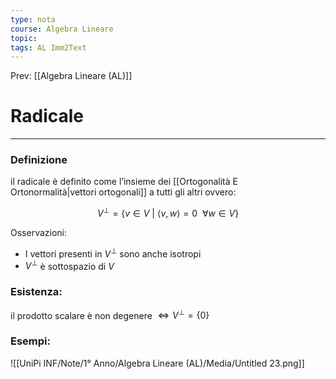```yaml
---
type: nota
course: Algebra Lineare
topic: 
tags: AL Imm2Text 
---
```


Prev: [[Algebra Lineare (AL)]]

# Radicale
---

### Definizione
il radicale è definito come l’insieme dei [[Ortogonalità E Ortonormalità|vettori ortogonali]] a tutti gli altri ovvero:

$$
V^\bot =\{v\in V\ |\ \langle v,w\rangle = 0\ \ \forall w \in V \}
$$

 Osservazioni:

- I vettori presenti in $V^\bot$ sono anche isotropi
- $V^\bot$ è sottospazio di $V$

### Esistenza:

il prodotto scalare è non degenere $\iff V^\bot=\{0\}$



### Esempi:

![[UniPi INF/Note/1° Anno/Algebra Lineare (AL)/Media/Untitled 23.png]]
